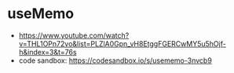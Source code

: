 # useMemo

* <https://www.youtube.com/watch?v=THL1OPn72vo&list=PLZlA0Gpn_vH8EtggFGERCwMY5u5hOjf-h&index=3&t=76s>
* code sandbox: <https://codesandbox.io/s/usememo-3nvcb9>